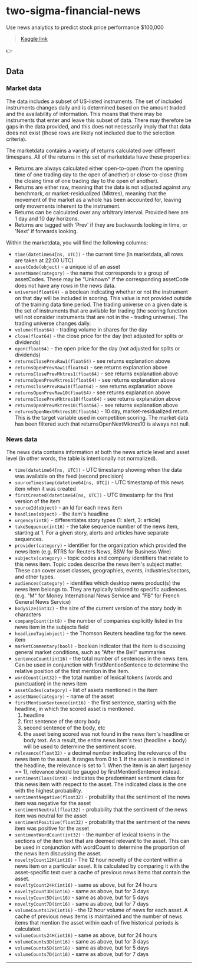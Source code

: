# two-sigma-financial-news
Use news analytics to predict stock price performance $100,000

> [Kaggle link](https://www.kaggle.com/c/two-sigma-financial-news)

:point_right:

## Data
### Market data
The data includes a subset of US-listed instruments. The set of included instruments changes daily and is determined based on the amount traded and the availability of information. This means that there may be instruments that enter and leave this subset of data. There may therefore be gaps in the data provided, and this does not necessarily imply that that data does not exist (those rows are likely not included due to the selection criteria).

The marketdata contains a variety of returns calculated over different timespans. All of the returns in this set of marketdata have these properties:

- Returns are always calculated either open-to-open (from the opening time of one trading day to the open of another) or close-to-close (from the closing time of one trading day to the open of another).
- Returns are either raw, meaning that the data is not adjusted against any benchmark, or market-residualized (Mktres), meaning that the movement of the market as a whole has been accounted for, leaving only movements inherent to the instrument.
- Returns can be calculated over any arbitrary interval. Provided here are 1 day and 10 day horizons.
- Returns are tagged with 'Prev' if they are backwards looking in time, or 'Next' if forwards looking.

Within the marketdata, you will find the following columns:

- ```time(datetime64[ns, UTC])``` - the current time (in marketdata, all rows are taken at 22:00 UTC)
- ```assetCode(object)``` - a unique id of an asset
- ```assetName(category)``` - the name that corresponds to a group of assetCodes. These may be "Unknown" if the corresponding assetCode does not have any rows in the news data.
- ```universe(float64)``` - a boolean indicating whether or not the instrument on that day will be included in scoring. This value is not provided outside of the training data time period. The trading universe on a given date is the set of instruments that are avilable for trading (the scoring function will not consider instruments that are not in the - trading universe). The trading universe changes daily.
- ```volume(float64)``` - trading volume in shares for the day
- ```close(float64)``` - the close price for the day (not adjusted for splits or dividends)
- ```open(float64)``` - the open price for the day (not adjusted for splits or dividends)
- ```returnsClosePrevRaw1(float64)``` - see returns explanation above
- ```returnsOpenPrevRaw1(float64)``` - see returns explanation above
- ```returnsClosePrevMktres1(float64)``` - see returns explanation above
- ```returnsOpenPrevMktres1(float64)``` - see returns explanation above
- ```returnsClosePrevRaw10(float64)``` - see returns explanation above
- ```returnsOpenPrevRaw10(float64)``` - see returns explanation above
- ```returnsClosePrevMktres10(float64)``` - see returns explanation above
- ```returnsOpenPrevMktres10(float64)``` - see returns explanation above
- ```returnsOpenNextMktres10(float64)``` - 10 day, market-residualized return. This is the target variable used in competition scoring. The market data has been filtered such that returnsOpenNextMktres10 is always not null.

### News data
The news data contains information at both the news article level and asset level (in other words, the table is intentionally not normalized).

- ```time(datetime64[ns, UTC])``` - UTC timestamp showing when the data was available on the feed (second precision)
- ```sourceTimestamp(datetime64[ns, UTC])``` - UTC timestamp of this news item when it was created
- ```firstCreated(datetime64[ns, UTC])``` - UTC timestamp for the first version of the item
- ```sourceId(object)``` - an Id for each news item
- ```headline(object)``` - the item's headline
- ```urgency(int8)``` - differentiates story types (1: alert, 3: article)
- ```takeSequence(int16)``` - the take sequence number of the news item, starting at 1. For a given story, alerts and articles have separate sequences.
- ```provider(category)``` - identifier for the organization which provided the news item (e.g. RTRS for Reuters News, BSW for Business Wire)
- ```subjects(category)``` - topic codes and company identifiers that relate to this news item. Topic codes describe the news item's subject matter. These can cover asset classes, geographies, events, industries/sectors, and other types.
- ```audiences(category)``` - identifies which desktop news product(s) the news item belongs to. They are typically tailored to specific audiences. (e.g. "M" for Money International News Service and "FB" for French General News Service)
- ```bodySize(int32)``` - the size of the current version of the story body in characters
- ```companyCount(int8)``` - the number of companies explicitly listed in the news item in the subjects field
- ```headlineTag(object)``` - the Thomson Reuters headline tag for the news item
- ```marketCommentary(bool)``` - boolean indicator that the item is discussing general market conditions, such as "After the Bell" summaries
- ```sentenceCount(int16)``` - the total number of sentences in the news item. Can be used in conjunction with firstMentionSentence to determine the relative position of the first mention in the item.
- ```wordCount(int32)``` - the total number of lexical tokens (words and punctuation) in the news item
- ```assetCodes(category)``` - list of assets mentioned in the item
- ```assetName(category)``` - name of the asset
- ```firstMentionSentence(int16)``` - the first sentence, starting with the headline, in which the scored asset is mentioned.
	1. headline
	2. first sentence of the story body
	3. second sentence of the body, etc
	0. the asset being scored was not found in the news item's headline or body text. As a result, the entire news item's text (headline + body) will be used to determine the sentiment score.
- ```relevance(float32)``` - a decimal number indicating the relevance of the news item to the asset. It ranges from 0 to 1. If the asset is mentioned in the headline, the relevance is set to 1. When the item is an alert (urgency == 1), relevance should be gauged by firstMentionSentence instead.
- ```sentimentClass(int8)``` - indicates the predominant sentiment class for this news item with respect to the asset. The indicated class is the one with the highest probability.
- ```sentimentNegative(float32)``` - probability that the sentiment of the news item was negative for the asset
- ```sentimentNeutral(float32)``` - probability that the sentiment of the news item was neutral for the asset
- ```sentimentPositive(float32)``` - probability that the sentiment of the news item was positive for the asset
- ```sentimentWordCount(int32)``` - the number of lexical tokens in the sections of the item text that are deemed relevant to the asset. This can be used in conjunction with wordCount to determine the proportion of the news item discussing the asset.
- ```noveltyCount12H(int16)``` - The 12 hour novelty of the content within a news item on a particular asset. It is calculated by comparing it with the asset-specific text over a cache of previous news items that contain the asset.
- ```noveltyCount24H(int16)``` - same as above, but for 24 hours
- ```noveltyCount3D(int16)``` - same as above, but for 3 days
- ```noveltyCount5D(int16)``` - same as above, but for 5 days
- ```noveltyCount7D(int16)``` - same as above, but for 7 days
- ```volumeCounts12H(int16)``` - the 12 hour volume of news for each asset. A cache of previous news items is maintained and the number of news items that mention the asset within each of five historical periods is calculated.
- ```volumeCounts24H(int16)``` - same as above, but for 24 hours
- ```volumeCounts3D(int16)``` - same as above, but for 3 days
- ```volumeCounts5D(int16)``` - same as above, but for 5 days
- ```volumeCounts7D(int16)``` - same as above, but for 7 days

---